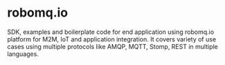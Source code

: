 robomq.io
=========

SDK, examples and boilerplate code for end application using robomq.io platform for M2M, IoT and application integration. It covers variety of use cases using multiple protocols like AMQP, MQTT, Stomp, REST  in multiple languages.
